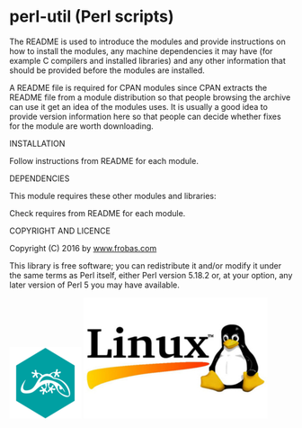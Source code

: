 perl-util (Perl scripts)
================================================================================
The README is used to introduce the modules and provide instructions on
how to install the modules, any machine dependencies it may have (for
example C compilers and installed libraries) and any other information
that should be provided before the modules are installed.

A README file is required for CPAN modules since CPAN extracts the
README file from a module distribution so that people browsing the
archive can use it get an idea of the modules uses. It is usually a
good idea to provide version information here so that people can
decide whether fixes for the module are worth downloading.

INSTALLATION

Follow instructions from README for each module.

DEPENDENCIES

This module requires these other modules and libraries:

Check requires from README for each module. 

COPYRIGHT AND LICENCE

Copyright (C) 2016 by www.frobas.com

This library is free software; you can redistribute it and/or modify
it under the same terms as Perl itself, either Perl version 5.18.2 or,
at your option, any later version of Perl 5 you may have available.

![alt tag](https://raw.githubusercontent.com/vroncevic/perl-util/master/perl_icon_128x128.png)
![alt tag](https://raw.githubusercontent.com/vroncevic/perl-util/master/linux_logo_327_215.jpg)
